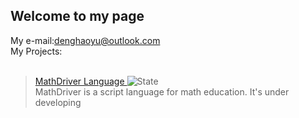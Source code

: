 ## Welcome to my page
My e-mail:denghaoyu@outlook.com <br>
My Projects:<br><br>
><a href="https://denghaoyu.github.io/mathdriver.github.io/">MathDriver Language  </a>![State](https://img.shields.io/badge/State-Developing-brightgreen.svg)<br>
>MathDriver is a script language for math education. It's under developing
